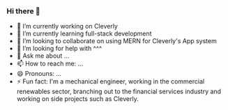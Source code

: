 ### Hi there 👋

- 🔭 I’m currently working on Cleverly
- 🌱 I’m currently learning full-stack development
- 👯 I’m looking to collaborate on using MERN for Cleverly's App system
- 🤔 I’m looking for help with ^^^
- 💬 Ask me about ...
- 📫 How to reach me: ...
- 😄 Pronouns: ...
- ⚡ Fun fact: I'm a mechanical engineer, working in the commercial renewables sector, branching out to the financial services industry and working on side projects such as Cleverly.
